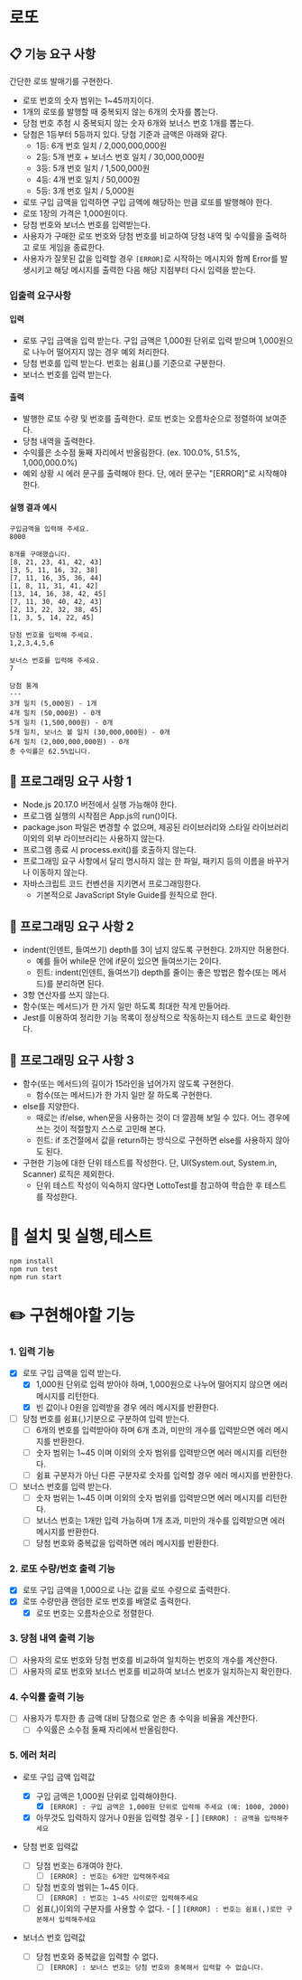 # 로또

## 📋 기능 요구 사항

간단한 로또 발매기를 구현한다.

- 로또 번호의 숫자 범위는 1~45까지이다.
- 1개의 로또를 발행할 때 중복되지 않는 6개의 숫자를 뽑는다.
- 당첨 번호 추첨 시 중복되지 않는 숫자 6개와 보너스 번호 1개를 뽑는다.
- 당첨은 1등부터 5등까지 있다. 당첨 기준과 금액은 아래와 같다.
  - 1등: 6개 번호 일치 / 2,000,000,000원
  - 2등: 5개 번호 + 보너스 번호 일치 / 30,000,000원
  - 3등: 5개 번호 일치 / 1,500,000원
  - 4등: 4개 번호 일치 / 50,000원
  - 5등: 3개 번호 일치 / 5,000원
- 로또 구입 금액을 입력하면 구입 금액에 해당하는 만큼 로또를 발행해야 한다.
- 로또 1장의 가격은 1,000원이다.
- 당첨 번호와 보너스 번호를 입력받는다.
- 사용자가 구매한 로또 번호와 당첨 번호를 비교하여 당첨 내역 및 수익률을 출력하고 로또 게임을 종료한다.
- 사용자가 잘못된 값을 입력할 경우 `[ERROR]`로 시작하는 메시지와 함께 Error를 발생시키고 해당 메시지를 출력한 다음 해당 지점부터 다시 입력을 받는다.

### 입출력 요구사항

#### 입력

- 로또 구입 금액을 입력 받는다. 구입 금액은 1,000원 단위로 입력 받으며 1,000원으로 나누어 떨어지지 않는 경우 예외 처리한다.
- 당첨 번호를 입력 받는다. 번호는 쉼표(,)를 기준으로 구분한다.
- 보너스 번호를 입력 받는다.

#### 출력

- 발행한 로또 수량 및 번호를 출력한다. 로또 번호는 오름차순으로 정렬하여 보여준다.
- 당첨 내역을 출력한다.
- 수익률은 소수점 둘째 자리에서 반올림한다. (ex. 100.0%, 51.5%, 1,000,000.0%)
- 예외 상황 시 에러 문구를 출력해야 한다. 단, 에러 문구는 "[ERROR]"로 시작해야 한다.

#### 실행 결과 예시

```
구입금액을 입력해 주세요.
8000

8개를 구매했습니다.
[8, 21, 23, 41, 42, 43]
[3, 5, 11, 16, 32, 38]
[7, 11, 16, 35, 36, 44]
[1, 8, 11, 31, 41, 42]
[13, 14, 16, 38, 42, 45]
[7, 11, 30, 40, 42, 43]
[2, 13, 22, 32, 38, 45]
[1, 3, 5, 14, 22, 45]

당첨 번호를 입력해 주세요.
1,2,3,4,5,6

보너스 번호를 입력해 주세요.
7

당첨 통계
---
3개 일치 (5,000원) - 1개
4개 일치 (50,000원) - 0개
5개 일치 (1,500,000원) - 0개
5개 일치, 보너스 볼 일치 (30,000,000원) - 0개
6개 일치 (2,000,000,000원) - 0개
총 수익률은 62.5%입니다.
```

## 🔧 프로그래밍 요구 사항 1

- Node.js 20.17.0 버전에서 실행 가능해야 한다.
- 프로그램 실행의 시작점은 App.js의 run()이다.
- package.json 파일은 변경할 수 없으며, 제공된 라이브러리와 스타일 라이브러리 이외의 외부 라이브러리는 사용하지 않는다.
- 프로그램 종료 시 process.exit()를 호출하지 않는다.
- 프로그래밍 요구 사항에서 달리 명시하지 않는 한 파일, 패키지 등의 이름을 바꾸거나 이동하지 않는다.
- 자바스크립트 코드 컨벤션을 지키면서 프로그래밍한다.
  - 기본적으로 JavaScript Style Guide를 원칙으로 한다.

## 🔧 프로그래밍 요구 사항 2

- indent(인덴트, 들여쓰기) depth를 3이 넘지 않도록 구현한다. 2까지만 허용한다.
  - 예를 들어 while문 안에 if문이 있으면 들여쓰기는 2이다.
  - 힌트: indent(인덴트, 들여쓰기) depth를 줄이는 좋은 방법은 함수(또는 메서드)를 분리하면 된다.
- 3항 연산자를 쓰지 않는다.
- 함수(또는 메서드)가 한 가지 일만 하도록 최대한 작게 만들어라.
- Jest를 이용하여 정리한 기능 목록이 정상적으로 작동하는지 테스트 코드로 확인한다.

## 🔧 프로그래밍 요구 사항 3

- 함수(또는 메서드)의 길이가 15라인을 넘어가지 않도록 구현한다.
  - 함수(또는 메서드)가 한 가지 일만 잘 하도록 구현한다.
- else를 지양한다.
  - 때로는 if/else, when문을 사용하는 것이 더 깔끔해 보일 수 있다. 어느 경우에 쓰는 것이 적절할지 스스로 고민해 본다.
  - 힌트: if 조건절에서 값을 return하는 방식으로 구현하면 else를 사용하지 않아도 된다.
- 구현한 기능에 대한 단위 테스트를 작성한다. 단, UI(System.out, System.in, Scanner) 로직은 제외한다.
  - 단위 테스트 작성이 익숙하지 않다면 LottoTest를 참고하여 학습한 후 테스트를 작성한다.

# 🚀 설치 및 실행,테스트

```
npm install
npm run test
npm run start
```

# ✏️ 구현해야할 기능

### 1. 입력 기능

- [x] 로또 구입 금액을 입력 받는다.
  - [x] 1,000원 단위로 입력 받아야 하며, 1,000원으로 나누어 떨어지지 않으면 에러 메시지를 리턴한다.
  - [x] 빈 값이나 0원을 입력받을 경우 에러 메시지를 반환한다.
- [ ] 당첨 번호를 쉼표(,)기분으로 구분하여 입력 받는다.
  - [ ] 6개의 번호를 입력받아야 하며 6개 초과, 미만의 개수를 입력받으면 에러 메시지를 반환한다.
  - [ ] 숫자 범위는 1~45 이며 이외의 숫자 범위를 입력받으면 에러 메시지를 리턴한다.
  - [ ] 쉼표 구분자가 아닌 다른 구분자로 숫자를 입력할 경우 에러 메시지를 반환한다.
- [ ] 보너스 번호를 입력 받는다.
  - [ ] 숫자 범위는 1~45 이며 이외의 숫자 범위를 입력받으면 에러 메시지를 리턴한다.
  - [ ] 보너스 번호는 1개만 입력 가능하며 1개 초과, 미만의 개수를 입력받으면 에러 메시지를 반환한다.
  - [ ] 당첨 번호와 중복값을 입력하면 에러 메시지를 반환한다.

### 2. 로또 수량/번호 출력 기능

- [x] 로또 구입 금액을 1,000으로 나눈 값을 로또 수량으로 출력한다.
- [x] 로또 수량만큼 랜덤한 로또 번호를 배열로 출력한다.
  - [x] 로또 번호는 오름차순으로 정렬한다.

### 3. 당첨 내역 출력 기능

- [ ] 사용자의 로또 번호와 당첨 번호를 비교하여 일치하는 번호의 개수를 계산한다.
- [ ] 사용자의 로또 번호와 보너스 번호를 비교하여 보너스 번호가 일치하는지 확인한다.

### 4. 수익률 출력 기능

- [ ] 사용자가 투자한 총 금액 대비 당첨으로 얻은 총 수익을 비율을 계산한다.
  - [ ] 수익률은 소수점 둘째 자리에서 반올림한다.

### 5. 에러 처리

- 로또 구입 금액 입력값

  - [x] 구입 금액은 1,000원 단위로 입력해야한다.
    - [x] `[ERROR] : 구입 금액은 1,000원 단위로 입력해 주세요 (예: 1000, 2000)`
  - [x] 아무것도 입력하지 않거나 0원을 입력할 경우 - [ ] `[ERROR] : 금액을 입력해주세요`

- 당첨 번호 입력값

  - [ ] 당첨 번호는 6개여야 한다.
    - [ ] `[ERROR] : 번호는 6개만 입력해주세요`
  - [ ] 당첨 번호의 범위는 1~45 이다.
    - [ ] `[ERROR] : 번호는 1~45 사이로만 입력해주세요`
  - [ ] 쉼표(,)이외의 구분자를 사용할 수 없다. - [ ] `[ERROR] : 번호는 쉼표(,)로만 구분해서 입력해주세요`

- 보너스 번호 입력값
  - [ ] 당첨 번호와 중복값을 입력할 수 없다.
    - [ ] `[ERROR] : 보너스 번호는 당첨 번호와 중복해서 입력할 수 없습니다.`
